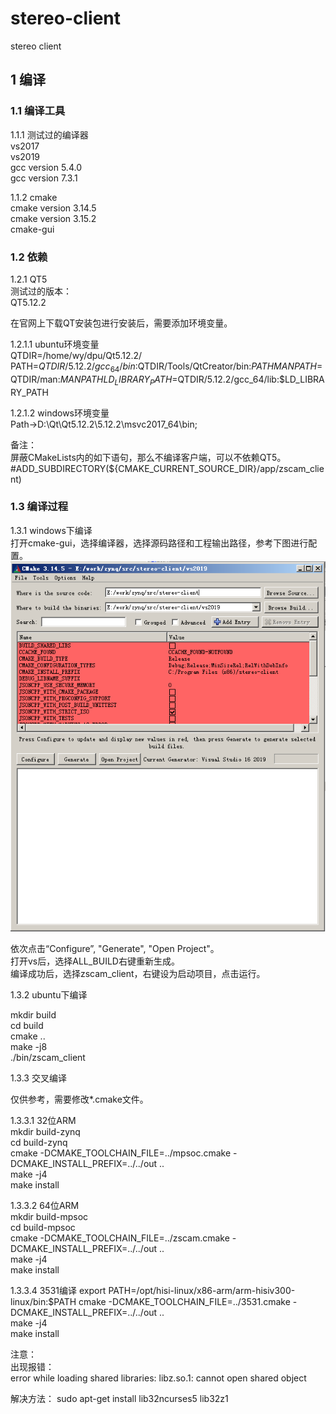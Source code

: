 # stereo-client
stereo client



## 1 编译

### 1.1 编译工具  
1.1.1 测试过的编译器  
vs2017  
vs2019  
gcc version 5.4.0  
gcc version 7.3.1

1.1.2 cmake   
cmake version 3.14.5   
cmake version 3.15.2   
cmake-gui    
  

### 1.2 依赖

1.2.1 QT5   
测试过的版本：   
QT5.12.2   

在官网上下载QT安装包进行安装后，需要添加环境变量。   


1.2.1.1 ubuntu环境变量   
QTDIR=/home/wy/dpu/Qt5.12.2/   
PATH=$QTDIR/5.12.2/gcc_64/bin:$QTDIR/Tools/QtCreator/bin:$PATH   
MANPATH=$QTDIR/man:$MANPATH   
LD_LIBRARY_PATH=$QTDIR/5.12.2/gcc_64/lib:$LD_LIBRARY_PATH   


1.2.1.2 windows环境变量   
Path->D:\Qt\Qt5.12.2\5.12.2\msvc2017_64\bin;   

备注：   
屏蔽CMakeLists内的如下语句，那么不编译客户端，可以不依赖QT5。   
#ADD_SUBDIRECTORY(${CMAKE_CURRENT_SOURCE_DIR}/app/zscam_client)    


### 1.3 编译过程

1.3.1 windows下编译     
打开cmake-gui，选择编译器，选择源码路径和工程输出路径，参考下图进行配置。    
![cmake](docs/res/cmake_gui.png)     

依次点击“Configure”, "Generate", "Open Project"。    
打开vs后，选择ALL_BUILD右键重新生成。    
编译成功后，选择zscam_client，右键设为启动项目，点击运行。    


1.3.2 ubuntu下编译

mkdir build   
cd build   
cmake ..   
make -j8   
./bin/zscam_client    


1.3.3 交叉编译     

仅供参考，需要修改*.cmake文件。   

1.3.3.1 32位ARM   
mkdir build-zynq    
cd build-zynq     
cmake -DCMAKE_TOOLCHAIN_FILE=../mpsoc.cmake -DCMAKE_INSTALL_PREFIX=../../out ..     
make -j4    
make install   

1.3.3.2 64位ARM     
mkdir build-mpsoc    
cd build-mpsoc    
cmake -DCMAKE_TOOLCHAIN_FILE=../zscam.cmake -DCMAKE_INSTALL_PREFIX=../../out ..    
make -j4   
make install   


1.3.3.4 3531编译
export PATH=/opt/hisi-linux/x86-arm/arm-hisiv300-linux/bin:$PATH
cmake -DCMAKE_TOOLCHAIN_FILE=../3531.cmake -DCMAKE_INSTALL_PREFIX=../../out ..    
make -j4   
make install  

注意：    
出现报错：    
error while loading shared libraries: libz.so.1: cannot open shared object     

解决方法：
sudo apt-get install lib32ncurses5 lib32z1








 






